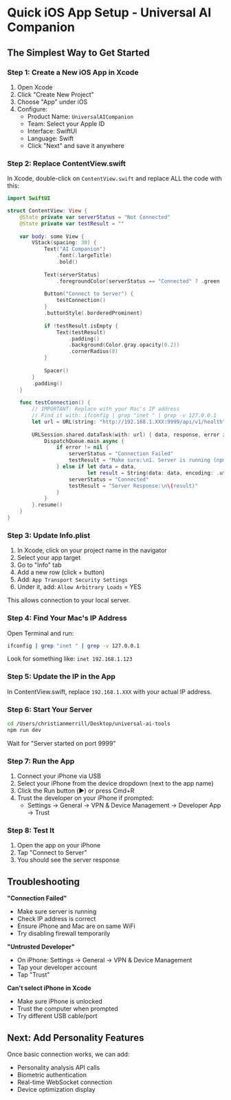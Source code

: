 # Quick iOS App Setup - Universal AI Companion

## The Simplest Way to Get Started

### Step 1: Create a New iOS App in Xcode

1. Open Xcode
2. Click "Create New Project" 
3. Choose "App" under iOS
4. Configure:
   - Product Name: `UniversalAICompanion`
   - Team: Select your Apple ID
   - Interface: SwiftUI
   - Language: Swift
   - Click "Next" and save it anywhere

### Step 2: Replace ContentView.swift

In Xcode, double-click on `ContentView.swift` and replace ALL the code with this:

```swift
import SwiftUI

struct ContentView: View {
    @State private var serverStatus = "Not Connected"
    @State private var testResult = ""
    
    var body: some View {
        VStack(spacing: 30) {
            Text("AI Companion")
                .font(.largeTitle)
                .bold()
            
            Text(serverStatus)
                .foregroundColor(serverStatus == "Connected" ? .green : .red)
            
            Button("Connect to Server") {
                testConnection()
            }
            .buttonStyle(.borderedProminent)
            
            if !testResult.isEmpty {
                Text(testResult)
                    .padding()
                    .background(Color.gray.opacity(0.2))
                    .cornerRadius(8)
            }
            
            Spacer()
        }
        .padding()
    }
    
    func testConnection() {
        // IMPORTANT: Replace with your Mac's IP address
        // Find it with: ifconfig | grep "inet " | grep -v 127.0.0.1
        let url = URL(string: "http://192.168.1.XXX:9999/api/v1/health")!
        
        URLSession.shared.dataTask(with: url) { data, response, error in
            DispatchQueue.main.async {
                if error != nil {
                    serverStatus = "Connection Failed"
                    testResult = "Make sure:\n1. Server is running (npm run dev)\n2. IP address is correct\n3. Both devices on same WiFi"
                } else if let data = data,
                          let result = String(data: data, encoding: .utf8) {
                    serverStatus = "Connected"
                    testResult = "Server Response:\n\(result)"
                }
            }
        }.resume()
    }
}
```

### Step 3: Update Info.plist

1. In Xcode, click on your project name in the navigator
2. Select your app target
3. Go to "Info" tab
4. Add a new row (click + button)
5. Add: `App Transport Security Settings`
6. Under it, add: `Allow Arbitrary Loads` = YES

This allows connection to your local server.

### Step 4: Find Your Mac's IP Address

Open Terminal and run:
```bash
ifconfig | grep "inet " | grep -v 127.0.0.1
```

Look for something like: `inet 192.168.1.123`

### Step 5: Update the IP in the App

In ContentView.swift, replace `192.168.1.XXX` with your actual IP address.

### Step 6: Start Your Server

```bash
cd /Users/christianmerrill/Desktop/universal-ai-tools
npm run dev
```

Wait for "Server started on port 9999"

### Step 7: Run the App

1. Connect your iPhone via USB
2. Select your iPhone from the device dropdown (next to the app name)
3. Click the Run button (▶️) or press Cmd+R
4. Trust the developer on your iPhone if prompted:
   - Settings → General → VPN & Device Management → Developer App → Trust

### Step 8: Test It

1. Open the app on your iPhone
2. Tap "Connect to Server"
3. You should see the server response

## Troubleshooting

**"Connection Failed"**
- Make sure server is running
- Check IP address is correct
- Ensure iPhone and Mac are on same WiFi
- Try disabling firewall temporarily

**"Untrusted Developer"**
- On iPhone: Settings → General → VPN & Device Management
- Tap your developer account
- Tap "Trust"

**Can't select iPhone in Xcode**
- Make sure iPhone is unlocked
- Trust the computer when prompted
- Try different USB cable/port

## Next: Add Personality Features

Once basic connection works, we can add:
- Personality analysis API calls
- Biometric authentication
- Real-time WebSocket connection
- Device optimization display